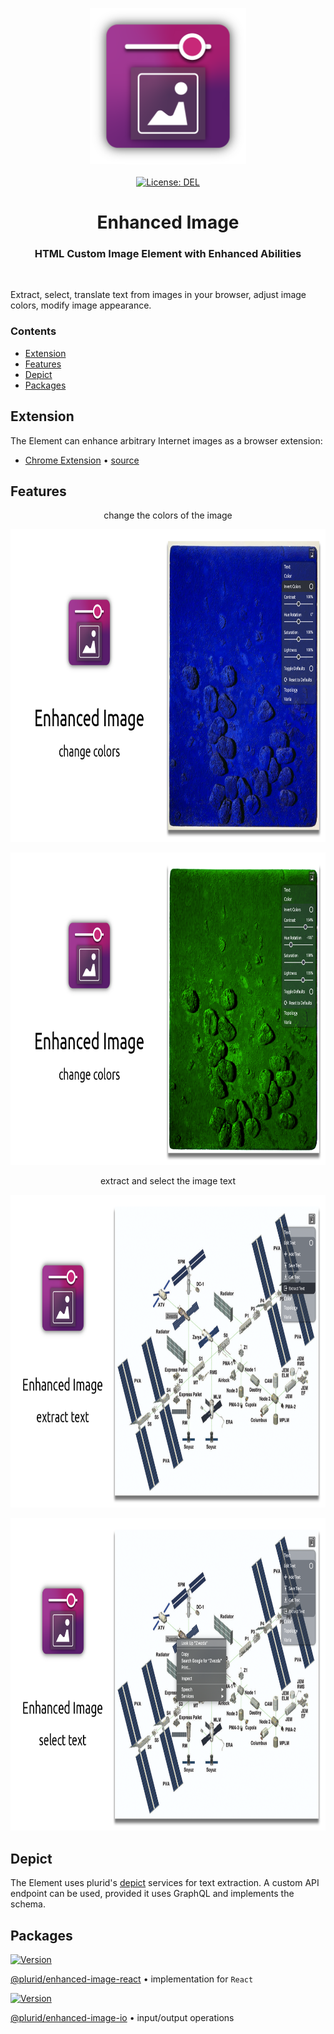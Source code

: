 <p align="center">
    <img
        src="https://raw.githubusercontent.com/plurid/enhanced-image/master/about/assets/identity/enhanced-image-logo.png"
        height="250px"
    >
    <br />
    <br />
    <a
        target="_blank"
        href="https://github.com/plurid/enhanced-image/blob/master/LICENSE"
    >
        <img
            src="https://img.shields.io/badge/license-DEL-blue.svg?colorB=1380C3&style=for-the-badge"
            alt="License: DEL"
        >
    </a>
</p>



<h1
    align="center"
>
    Enhanced Image
</h1>



<h3
    align="center"
>
    HTML Custom Image Element with Enhanced Abilities
</h3>



<br />



Extract, select, translate text from images in your browser, adjust image colors, modify image appearance.


### Contents

+ [Extension](#extension)
+ [Features](#features)
+ [Depict](#depict)
+ [Packages](#packages)



## Extension

The Element can enhance arbitrary Internet images as a browser extension:

+ [Chrome Extension][chrome] • [source][enhanced-image-chrome]

[chrome]: https://chrome.google.com/webstore/detail/enhanced-image/pdcicakelecpcnchbbnkonjpmhagcbnm

[enhanced-image-chrome]: https://github.com/plurid/enhanced-image/tree/master/packages/enhanced-image-chrome



## Features

<p
    align="center"
>
    change the colors of the image
</p>

<p align="center">
    <img src="https://raw.githubusercontent.com/plurid/enhanced-image/master/about/assets/screenshots/ss-1-bless.png" height="500px">
</p>

<p align="center">
    <img src="https://raw.githubusercontent.com/plurid/enhanced-image/master/about/assets/screenshots/ss-2-bless.png" height="500px">
</p>


<p
    align="center"
>
    extract and select the image text
</p>

<p align="center">
    <img src="https://raw.githubusercontent.com/plurid/enhanced-image/master/about/assets/screenshots/ss-3-bless.png" height="500px">
</p>

<p align="center">
    <img src="https://raw.githubusercontent.com/plurid/enhanced-image/master/about/assets/screenshots/ss-4-bless.png" height="500px">
</p>



## Depict

The Element uses plurid's [depict][depict] services for text extraction. A custom API endpoint can be used, provided it uses GraphQL and implements the schema.

[depict]: https://plurid.com/depict



## Packages

<a target="_blank" href="https://www.npmjs.com/package/@plurid/enhanced-image-react">
    <img src="https://img.shields.io/npm/v/@plurid/enhanced-image-react.svg?logo=npm&colorB=1380C3&style=for-the-badge" alt="Version">
</a>

[@plurid/enhanced-image-react][enhanced-image-react] • implementation for `React`

[enhanced-image-react]: https://github.com/plurid/enhanced-image/tree/master/packages/enhanced-image-react



<a target="_blank" href="https://www.npmjs.com/package/@plurid/enhanced-image-io">
    <img src="https://img.shields.io/npm/v/@plurid/enhanced-image-io.svg?logo=npm&colorB=1380C3&style=for-the-badge" alt="Version">
</a>

[@plurid/enhanced-image-io][enhanced-image-io] • input/output operations

[enhanced-image-io]: https://github.com/plurid/enhanced-image/tree/master/packages/enhanced-image-io
